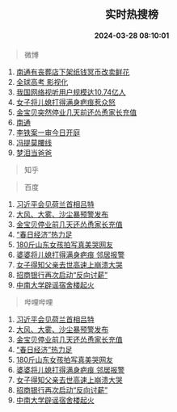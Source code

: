 <div align="center"><h2>实时热搜榜</h2><h4>2024-03-28 08:10:01</h4></div>

> 微博  

1. [南通有丧葬店下架纸钱冥币改卖鲜花](https://s.weibo.com/weibo?q=%23%E5%8D%97%E9%80%9A%E6%9C%89%E4%B8%A7%E8%91%AC%E5%BA%97%E4%B8%8B%E6%9E%B6%E7%BA%B8%E9%92%B1%E5%86%A5%E5%B8%81%E6%94%B9%E5%8D%96%E9%B2%9C%E8%8A%B1%23&t=31&band_rank=1&Refer=top)<br />
2. [全球高考 影视化](https://s.weibo.com/weibo?q=%E5%85%A8%E7%90%83%E9%AB%98%E8%80%83%20%E5%BD%B1%E8%A7%86%E5%8C%96&t=31&band_rank=2&Refer=top)<br />
3. [我国网络视听用户规模达10.74亿人](https://s.weibo.com/weibo?q=%23%E6%88%91%E5%9B%BD%E7%BD%91%E7%BB%9C%E8%A7%86%E5%90%AC%E7%94%A8%E6%88%B7%E8%A7%84%E6%A8%A1%E8%BE%BE10.74%E4%BA%BF%E4%BA%BA%23&t=31&band_rank=3&Refer=top)<br />
4. [女子将儿媳打得满身疤痕惹众怒](https://s.weibo.com/weibo?q=%23%E5%A5%B3%E5%AD%90%E5%B0%86%E5%84%BF%E5%AA%B3%E6%89%93%E5%BE%97%E6%BB%A1%E8%BA%AB%E7%96%A4%E7%97%95%E6%83%B9%E4%BC%97%E6%80%92%23&t=31&band_rank=4&Refer=top)<br />
5. [金宝贝突然停业几天前还怂恿家长充值](https://s.weibo.com/weibo?q=%23%E9%87%91%E5%AE%9D%E8%B4%9D%E7%AA%81%E7%84%B6%E5%81%9C%E4%B8%9A%E5%87%A0%E5%A4%A9%E5%89%8D%E8%BF%98%E6%80%82%E6%81%BF%E5%AE%B6%E9%95%BF%E5%85%85%E5%80%BC%23&t=31&band_rank=5&Refer=top)<br />
6. [南通](https://s.weibo.com/weibo?q=%E5%8D%97%E9%80%9A&t=31&band_rank=6&Refer=top)<br />
7. [李铁案一审今日开庭](https://s.weibo.com/weibo?q=%23%E6%9D%8E%E9%93%81%E6%A1%88%E4%B8%80%E5%AE%A1%E4%BB%8A%E6%97%A5%E5%BC%80%E5%BA%AD%23&t=31&band_rank=7&Refer=top)<br />
8. [冯提莫腰线](https://s.weibo.com/weibo?q=%23%E5%86%AF%E6%8F%90%E8%8E%AB%E8%85%B0%E7%BA%BF%23&t=31&band_rank=8&Refer=top)<br />
9. [梦泪当爸爸](https://s.weibo.com/weibo?q=%E6%A2%A6%E6%B3%AA%E5%BD%93%E7%88%B8%E7%88%B8&t=31&band_rank=9&Refer=top)<br />

> 知乎  


> 百度  

1. [习近平会见荷兰首相吕特](https://www.baidu.com/s?wd=%E4%B9%A0%E8%BF%91%E5%B9%B3%E4%BC%9A%E8%A7%81%E8%8D%B7%E5%85%B0%E9%A6%96%E7%9B%B8%E5%90%95%E7%89%B9&sa=fyb_news&rsv_dl=fyb_news)<br />
2. [大风、大雾、沙尘暴预警发布](https://www.baidu.com/s?wd=%E5%A4%A7%E9%A3%8E%E3%80%81%E5%A4%A7%E9%9B%BE%E3%80%81%E6%B2%99%E5%B0%98%E6%9A%B4%E9%A2%84%E8%AD%A6%E5%8F%91%E5%B8%83&sa=fyb_news&rsv_dl=fyb_news)<br />
3. [金宝贝停业前几天还怂恿家长充值](https://www.baidu.com/s?wd=%E9%87%91%E5%AE%9D%E8%B4%9D%E5%81%9C%E4%B8%9A%E5%89%8D%E5%87%A0%E5%A4%A9%E8%BF%98%E6%80%82%E6%81%BF%E5%AE%B6%E9%95%BF%E5%85%85%E5%80%BC&sa=fyb_news&rsv_dl=fyb_news)<br />
4. [“春日经济”热力足](https://www.baidu.com/s?wd=%E2%80%9C%E6%98%A5%E6%97%A5%E7%BB%8F%E6%B5%8E%E2%80%9D%E7%83%AD%E5%8A%9B%E8%B6%B3&sa=fyb_news&rsv_dl=fyb_news)<br />
5. [180斤山东女孩拍写真美哭网友](https://www.baidu.com/s?wd=180%E6%96%A4%E5%B1%B1%E4%B8%9C%E5%A5%B3%E5%AD%A9%E6%8B%8D%E5%86%99%E7%9C%9F%E7%BE%8E%E5%93%AD%E7%BD%91%E5%8F%8B&sa=fyb_news&rsv_dl=fyb_news)<br />
6. [婆婆将儿媳打得满身疤痕 邻居报警](https://www.baidu.com/s?wd=%E5%A9%86%E5%A9%86%E5%B0%86%E5%84%BF%E5%AA%B3%E6%89%93%E5%BE%97%E6%BB%A1%E8%BA%AB%E7%96%A4%E7%97%95+%E9%82%BB%E5%B1%85%E6%8A%A5%E8%AD%A6&sa=fyb_news&rsv_dl=fyb_news)<br />
7. [女子得知父亲去世高速上崩溃大哭](https://www.baidu.com/s?wd=%E5%A5%B3%E5%AD%90%E5%BE%97%E7%9F%A5%E7%88%B6%E4%BA%B2%E5%8E%BB%E4%B8%96%E9%AB%98%E9%80%9F%E4%B8%8A%E5%B4%A9%E6%BA%83%E5%A4%A7%E5%93%AD&sa=fyb_news&rsv_dl=fyb_news)<br />
8. [招商银行再次启动“反向讨薪”](https://www.baidu.com/s?wd=%E6%8B%9B%E5%95%86%E9%93%B6%E8%A1%8C%E5%86%8D%E6%AC%A1%E5%90%AF%E5%8A%A8%E2%80%9C%E5%8F%8D%E5%90%91%E8%AE%A8%E8%96%AA%E2%80%9D&sa=fyb_news&rsv_dl=fyb_news)<br />
9. [中南大学辟谣宿舍楼起火](https://www.baidu.com/s?wd=%E4%B8%AD%E5%8D%97%E5%A4%A7%E5%AD%A6%E8%BE%9F%E8%B0%A3%E5%AE%BF%E8%88%8D%E6%A5%BC%E8%B5%B7%E7%81%AB&sa=fyb_news&rsv_dl=fyb_news)<br />

> 哔哩哔哩  

1. [习近平会见荷兰首相吕特](https://www.baidu.com/s?wd=%E4%B9%A0%E8%BF%91%E5%B9%B3%E4%BC%9A%E8%A7%81%E8%8D%B7%E5%85%B0%E9%A6%96%E7%9B%B8%E5%90%95%E7%89%B9&sa=fyb_news&rsv_dl=fyb_news)<br />
2. [大风、大雾、沙尘暴预警发布](https://www.baidu.com/s?wd=%E5%A4%A7%E9%A3%8E%E3%80%81%E5%A4%A7%E9%9B%BE%E3%80%81%E6%B2%99%E5%B0%98%E6%9A%B4%E9%A2%84%E8%AD%A6%E5%8F%91%E5%B8%83&sa=fyb_news&rsv_dl=fyb_news)<br />
3. [金宝贝停业前几天还怂恿家长充值](https://www.baidu.com/s?wd=%E9%87%91%E5%AE%9D%E8%B4%9D%E5%81%9C%E4%B8%9A%E5%89%8D%E5%87%A0%E5%A4%A9%E8%BF%98%E6%80%82%E6%81%BF%E5%AE%B6%E9%95%BF%E5%85%85%E5%80%BC&sa=fyb_news&rsv_dl=fyb_news)<br />
4. [“春日经济”热力足](https://www.baidu.com/s?wd=%E2%80%9C%E6%98%A5%E6%97%A5%E7%BB%8F%E6%B5%8E%E2%80%9D%E7%83%AD%E5%8A%9B%E8%B6%B3&sa=fyb_news&rsv_dl=fyb_news)<br />
5. [180斤山东女孩拍写真美哭网友](https://www.baidu.com/s?wd=180%E6%96%A4%E5%B1%B1%E4%B8%9C%E5%A5%B3%E5%AD%A9%E6%8B%8D%E5%86%99%E7%9C%9F%E7%BE%8E%E5%93%AD%E7%BD%91%E5%8F%8B&sa=fyb_news&rsv_dl=fyb_news)<br />
6. [婆婆将儿媳打得满身疤痕 邻居报警](https://www.baidu.com/s?wd=%E5%A9%86%E5%A9%86%E5%B0%86%E5%84%BF%E5%AA%B3%E6%89%93%E5%BE%97%E6%BB%A1%E8%BA%AB%E7%96%A4%E7%97%95+%E9%82%BB%E5%B1%85%E6%8A%A5%E8%AD%A6&sa=fyb_news&rsv_dl=fyb_news)<br />
7. [女子得知父亲去世高速上崩溃大哭](https://www.baidu.com/s?wd=%E5%A5%B3%E5%AD%90%E5%BE%97%E7%9F%A5%E7%88%B6%E4%BA%B2%E5%8E%BB%E4%B8%96%E9%AB%98%E9%80%9F%E4%B8%8A%E5%B4%A9%E6%BA%83%E5%A4%A7%E5%93%AD&sa=fyb_news&rsv_dl=fyb_news)<br />
8. [招商银行再次启动“反向讨薪”](https://www.baidu.com/s?wd=%E6%8B%9B%E5%95%86%E9%93%B6%E8%A1%8C%E5%86%8D%E6%AC%A1%E5%90%AF%E5%8A%A8%E2%80%9C%E5%8F%8D%E5%90%91%E8%AE%A8%E8%96%AA%E2%80%9D&sa=fyb_news&rsv_dl=fyb_news)<br />
9. [中南大学辟谣宿舍楼起火](https://www.baidu.com/s?wd=%E4%B8%AD%E5%8D%97%E5%A4%A7%E5%AD%A6%E8%BE%9F%E8%B0%A3%E5%AE%BF%E8%88%8D%E6%A5%BC%E8%B5%B7%E7%81%AB&sa=fyb_news&rsv_dl=fyb_news)<br />
